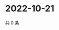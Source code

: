 # 2022-10-21

共 0 条

<!-- BEGIN WEIBO -->
<!-- 最后更新时间 Fri Oct 21 2022 15:27:52 GMT+0800 (China Standard Time) -->

<!-- END WEIBO -->
